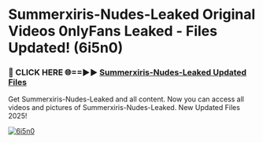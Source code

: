 # Summerxiris-Nudes-Leaked Original Videos 0nlyFans Leaked - Files Updated! (6i5n0)

<h3>🔴 CLICK HERE 🌐==►► <a href="https://tinyurl.com/5h6xmrr3" rel="nofollow">Summerxiris-Nudes-Leaked Updated Files</a></h3>

Get Summerxiris-Nudes-Leaked and all content. Now you can access all videos and pictures of Summerxiris-Nudes-Leaked. New Updated Files 2025!

[![6i5n0](https://i.imgur.com/KVD873Z.gif)](https://tinyurl.com/5h6xmrr3)
